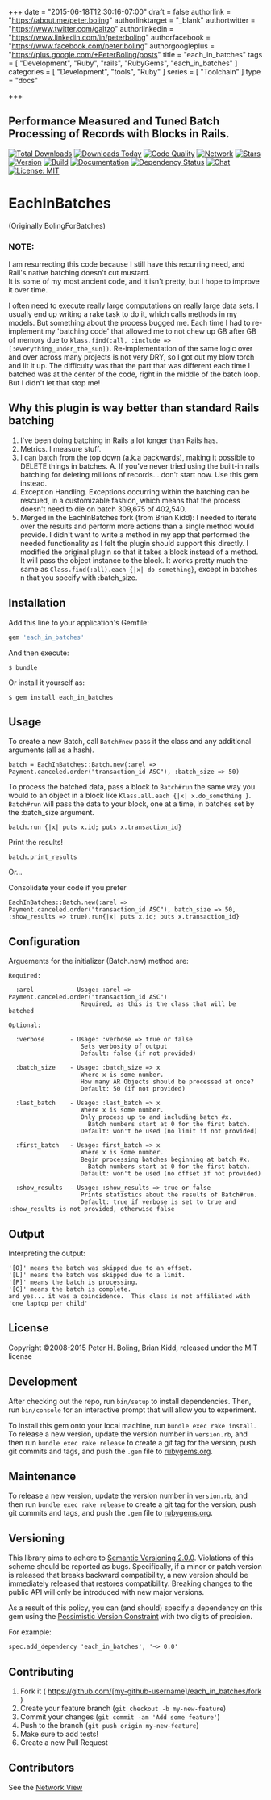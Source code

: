 +++
date = "2015-06-18T12:30:16-07:00"
draft = false
authorlink = "https://about.me/peter.boling"
authorlinktarget = "_blank"
authortwitter = "https://www.twitter.com/galtzo"
authorlinkedin = "https://www.linkedin.com/in/peterboling"
authorfacebook = "https://www.facebook.com/peter.boling"
authorgoogleplus = "https://plus.google.com/+PeterBoling/posts"
title = "each_in_batches"
tags = [ "Development", "Ruby", "rails", "RubyGems", "each_in_batches" ]
categories = [ "Development", "tools", "Ruby" ]
series = [ "Toolchain" ]
type = "docs"

+++

## Performance Measured and Tuned Batch Processing of Records with Blocks in Rails.

[![Total Downloads](https://img.shields.io/gem/rt/each_in_batches.svg)](https://github.com/pboling/each_in_batches)
[![Downloads Today](https://img.shields.io/gem/rd/each_in_batches.svg)](https://github.com/pboling/each_in_batches)
[![Code Quality](https://img.shields.io/codeclimate/github/pboling/each_in_batches.svg)](https://codeclimate.com/github/pboling/each_in_batches)
[![Network](https://img.shields.io/github/forks/pboling/each_in_batches.svg?style=social)](https://github.com/pboling/each_in_batches/network)
[![Stars](https://img.shields.io/github/stars/pboling/each_in_batches.svg?style=social)](https://github.com/pboling/each_in_batches/stargazers)
[![Version](https://img.shields.io/gem/v/each_in_batches.svg)](https://rubygems.org/gems/each_in_batches)
[![Build](https://img.shields.io/travis/pboling/each_in_batches.svg)](https://travis-ci.org/pboling/each_in_batches)
[![Documentation](http://inch-ci.org/github/pboling/each_in_batches.svg)](http://inch-ci.org/github/pboling/each_in_batches)
[![Dependency Status](https://gemnasium.com/pboling/each_in_batches.svg)](https://gemnasium.com/pboling/each_in_batches)
[![Chat](https://img.shields.io/gitter/room/pboling/each_in_batches.svg)](https://gitter.im/pboling/each_in_batches)
[![License: MIT](https://img.shields.io/badge/License-MIT-green.svg)](https://opensource.org/licenses/MIT)

# EachInBatches

(Originally BolingForBatches)

### NOTE:
I am resurrecting this code because I still have this recurring need, and Rail's native batching doesn't cut mustard.  
It is some of my most ancient code, and it isn't pretty, but I hope to improve it over time.

I often need to execute really large computations on really large data sets.
I usually end up writing a rake task to do it, which calls methods in my models.
But something about the process bugged me.  Each time I had to re-implement my
'batching code' that allowed me to not chew up GB after GB of memory due to
`klass.find(:all, :include => [:everything_under_the_sun])`. Re-implementation of
the same logic over and over across many projects is not very DRY, so I got out
my blow torch and lit it up.  The difficulty was that the part that was different
each time I batched was at the center of the code, right in the middle of the
batch loop.  But I didn't let that stop me!

## Why this plugin is way better than standard Rails batching
1. I've been doing batching in Rails a lot longer than Rails has.
2. Metrics.  I measure stuff.
3. I can batch from the top down (a.k.a backwards), making it possible to DELETE things in batches.
		A. If you've never tried using the built-in rails batching for deleting millions of records... don't start now.  Use this gem instead.
4. Exception Handling.  Exceptions occurring within the batching can be rescued, in a customizable fashion, which means that the process doesn't need to die on batch 309,675 of 402,540.
5. Merged in the EachInBatches fork (from Brian Kidd):
    I needed to iterate over the results and perform more actions than a single
    method would provide.  I didn't want to write a method in my app that performed
    the needed functionality as I felt the plugin should support this directly.
    I modified the original plugin so that it takes a block instead of a method.
    It will pass the object instance to the block.  It works pretty much the same
    as `Class.find(:all).each {|x| do something}`, except in batches n that you
    specify with :batch_size.

## Installation

Add this line to your application's Gemfile:

```ruby
gem 'each_in_batches'
```

And then execute:

    $ bundle

Or install it yourself as:

    $ gem install each_in_batches

## Usage

To create a new Batch, call `Batch#new` pass it the class and any additional arguments (all as a hash).

    batch = EachInBatches::Batch.new(:arel => Payment.canceled.order("transaction_id ASC"), :batch_size => 50)

To process the batched data, pass a block to `Batch#run` the same way you would to an object in a block like `Klass.all.each {|x| x.do_something }`.
`Batch#run` will pass the data to your block, one at a time, in batches set by the :batch_size argument.

    batch.run {|x| puts x.id; puts x.transaction_id}

Print the results!

    batch.print_results

Or...

Consolidate your code if you prefer

    EachInBatches::Batch.new(:arel => Payment.canceled.order("transaction_id ASC"), batch_size => 50, :show_results => true).run{|x| puts x.id; puts x.transaction_id}

## Configuration

Arguements for the initializer (Batch.new) method are:

    Required:

      :arel          - Usage: :arel => Payment.canceled.order("transaction_id ASC")
                        Required, as this is the class that will be batched

    Optional:

      :verbose       - Usage: :verbose => true or false
                        Sets verbosity of output
                        Default: false (if not provided)

      :batch_size    - Usage: :batch_size => x
                        Where x is some number.
                        How many AR Objects should be processed at once?
                        Default: 50 (if not provided)

      :last_batch    - Usage: :last_batch => x
                        Where x is some number.
                        Only process up to and including batch #x.
                          Batch numbers start at 0 for the first batch.
                        Default: won't be used (no limit if not provided)

      :first_batch   - Usage: first_batch => x
                        Where x is some number.
                        Begin processing batches beginning at batch #x.
                          Batch numbers start at 0 for the first batch.
                        Default: won't be used (no offset if not provided)

      :show_results  - Usage: :show_results => true or false
                        Prints statistics about the results of Batch#run.
                        Default: true if verbose is set to true and :show_results is not provided, otherwise false

## Output

Interpreting the output:

    '[O]' means the batch was skipped due to an offset.
    '[L]' means the batch was skipped due to a limit.
    '[P]' means the batch is processing.
    '[C]' means the batch is complete.
    and yes... it was a coincidence.  This class is not affiliated with 'one laptop per child'

## License

Copyright ©2008-2015 Peter H. Boling, Brian Kidd, released under the MIT license

## Development

After checking out the repo, run `bin/setup` to install dependencies. Then, run `bin/console` for an interactive prompt that will allow you to experiment.

To install this gem onto your local machine, run `bundle exec rake install`. To release a new version, update the version number in `version.rb`, and then run `bundle exec rake release` to create a git tag for the version, push git commits and tags, and push the `.gem` file to [rubygems.org](https://rubygems.org).

## Maintenance

To release a new version, update the version number in `version.rb`, and then run `bundle exec rake release` to create a git tag for the version, push git commits and tags, and push the `.gem` file to [rubygems.org](https://rubygems.org).

## Versioning

This library aims to adhere to [Semantic Versioning 2.0.0](http://semver.org/).
Violations of this scheme should be reported as bugs. Specifically,
if a minor or patch version is released that breaks backward
compatibility, a new version should be immediately released that
restores compatibility. Breaking changes to the public API will
only be introduced with new major versions.

As a result of this policy, you can (and should) specify a
dependency on this gem using the [Pessimistic Version Constraint](http://docs.rubygems.org/read/chapter/16#page74) with two digits of precision.

For example:

    spec.add_dependency 'each_in_batches', '~> 0.0'

## Contributing

1. Fork it ( https://github.com/[my-github-username]/each_in_batches/fork )
2. Create your feature branch (`git checkout -b my-new-feature`)
3. Commit your changes (`git commit -am 'Add some feature'`)
4. Push to the branch (`git push origin my-new-feature`)
5. Make sure to add tests!
6. Create a new Pull Request

## Contributors

See the [Network View](https://github.com/pboling/each_in_batches/network)

